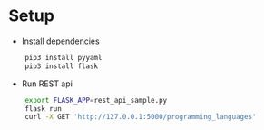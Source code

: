 # Setup

* Install dependencies
```bash
    pip3 install pyyaml
    pip3 install flask
```

* Run REST api
```bash
    export FLASK_APP=rest_api_sample.py
    flask run
    curl -X GET 'http://127.0.0.1:5000/programming_languages'
```